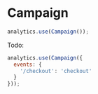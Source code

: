 Campaign
========

```javascript
analytics.use(Campaign());
```

Todo:

```javascript
analytics.use(Campaign({
  events: {
    '/checkout': 'checkout'
  }
}));
```
